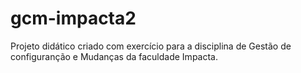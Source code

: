 # gcm-impacta2

Projeto didático criado com exercício para a disciplina de Gestão de configuranção e Mudanças da faculdade Impacta.
